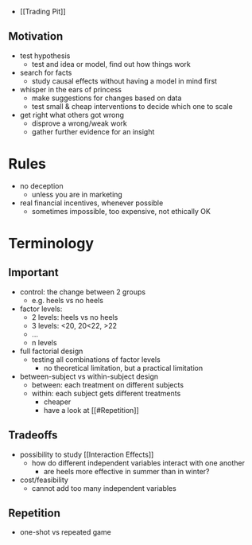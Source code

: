 - [[Trading Pit]]

## Motivation
- test hypothesis
	- test and idea or model, find out how things work
- search for facts
	- study causal effects without having a model in mind first
- whisper in the ears of princess
	- make suggestions for changes based on data
	- test small & cheap interventions to decide which one to scale
- get right what others got wrong
	- disprove a wrong/weak work
	- gather further evidence for an insight

# Rules
- no deception
	- unless you are in marketing
- real financial incentives, whenever possible
	- sometimes impossible, too expensive, not ethically OK

# Terminology
## Important
- control: the change between 2 groups
	- e.g. heels vs no heels
- factor levels:
	- 2 levels: heels vs no heels
	- 3 levels: <20, 20<22, >22
	- ...
	- n levels
- full factorial design
	- testing all combinations of factor levels
		- no theoretical limitation, but a practical limitation
- between-subject vs within-subject design
	- between: each treatment on different subjects
	- within: each subject gets different treatments
		- cheaper
		- have a look at [[#Repetition]]

## Tradeoffs
- possibility to study [[Interaction Effects]] 
	- how do different independent variables interact with one another
		- are heels more effective in summer than in winter?
- cost/feasibility
	- cannot add too many independent variables

## Repetition
- one-shot vs repeated game